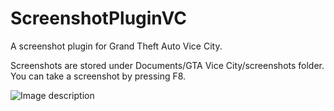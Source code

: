 # ScreenshotPluginVC
A screenshot plugin for Grand Theft Auto Vice City.

Screenshots are stored under Documents/GTA Vice City/screenshots folder. You can take a screenshot by pressing F8.

![Image description](https://www.vanilla-remastered.com/files/logic_png.PNG)
